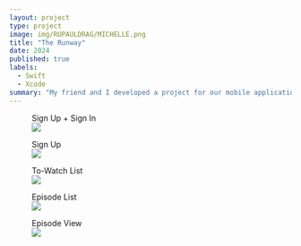 ```yaml
---
layout: project
type: project
image: img/RUPAULDRAG/MICHELLE.png
title: "The Runway"
date: 2024
published: true
labels:
  - Swift
  - Xcode
summary: "My friend and I developed a project for our mobile application class. We decided to do it based off one of our favorite shows: RuPaul's Drag Race!"
---
```


<figure class="text-center">
  <figcaption>Sign Up + Sign In</figcaption>
  <img class="img-fluid w-50" src="../img/RUPAULDRAG/SIGNUP.png">
</figure>

<figure class="text-center">
  <figcaption>Sign Up</figcaption>
  <img class="img-fluid w-50" src="../img/RUPAULDRAG/SIGNUP.png">
</figure>

<figure class="text-center">
  <figcaption>To-Watch List</figcaption>
  <img class="img-fluid w-50" src="../img/RUPAULDRAG/TO-WATCH.png">
</figure>

<figure class="text-center">
  <figcaption>Episode List</figcaption>
  <img class="img-fluid w-50" src="../img/RUPAULDRAG/EPLIST.png">
</figure>

<figure class="text-center">
  <figcaption>Episode View</figcaption>
  <img class="img-fluid w-50" src="../img/RUPAULDRAG/EPVIEW.png">
</figure>



